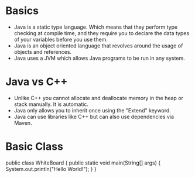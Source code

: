 # Basics 
* Java is a static type language. Which means that they perform type checking at compile time, 
  and they require you to declare the data types of your variables before you use them.
* Java is an object oriented language that revolves around the usage of objects and references.
* Java uses a JVM which allows Java programs to be run in any system.
# Java vs C++
* Unlike C++ you cannot allocate and deallocate memory in the heap or stack manually. It is automatic.
* Java only allows you to inherit once using the "Extend" keyword.
* Java can use libraries like C++ but can also use dependencies via Maven.

# Basic Class

public class WhiteBoard {
	public static void main(String[] args) {
		  System.out.println("Hello World!");
	}
}

